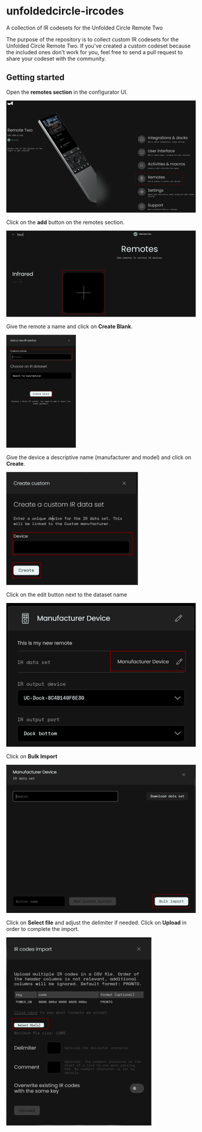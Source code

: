 # unfoldedcircle-ircodes
A collection of IR codesets for the Unfolded Circle Remote Two


The purpose of the repository is to collect custom IR codesets for the Unfolded Circle Remote Two. If you've created a custom codeset because the included ones don't work for you, feel free to send a pull request to share your codeset with the community.

## Getting started

Open the **remotes section** in the configurator UI.

![Configurator screen](./assets/main_screen.png)

Click on the **add** button on the remotes section.

![Remotes section](./assets/remotes_screen.png)

Give the remote a name and click on **Create Blank**.

<img src="./assets/add_remote_screen.png" height="300">

Give the device a descriptive name (manufacturer and model) and click on **Create**.

<img src="./assets/create_custom_device_screen.png" height="300">

Click on the edit button next to the dataset name

![Remote editor](./assets/remote_editor_screen.png)

Click on **Bulk Import**

![Dataset editor](./assets/dataset_editor_screen.png)

Click on **Select file** and adjust the delimiter if needed.
Click on **Upload** in order to complete the import.

<img src="./assets/ir_import_screen.png" height="500">